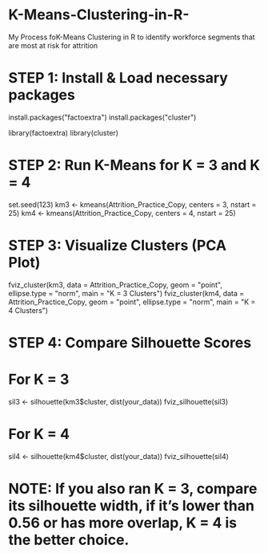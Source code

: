 # K-Means-Clustering-in-R-
My Process foK-Means Clustering in R to identify workforce segments that are most at risk for attrition

# STEP 1: Install & Load necessary packages
install.packages("factoextra")
install.packages("cluster")

library(factoextra)
library(cluster)

# STEP 2: Run K-Means for K = 3 and K = 4
set.seed(123)
km3 <- kmeans(Attrition_Practice_Copy, centers = 3, nstart = 25)
km4 <- kmeans(Attrition_Practice_Copy, centers = 4, nstart = 25)

# STEP 3: Visualize Clusters (PCA Plot)
fviz_cluster(km3, data = Attrition_Practice_Copy, geom = "point", ellipse.type = "norm", main = "K = 3 Clusters") 
fviz_cluster(km4, data = Attrition_Practice_Copy, geom = "point", ellipse.type = "norm", main = "K = 4 Clusters")

# STEP 4: Compare Silhouette Scores
# For K = 3
sil3 <- silhouette(km3$cluster, dist(your_data))
fviz_silhouette(sil3)

# For K = 4
sil4 <- silhouette(km4$cluster, dist(your_data))
fviz_silhouette(sil4)

# NOTE: If you also ran K = 3, compare its silhouette width, if it’s lower than 0.56 or has more overlap, K = 4 is the better choice. 
